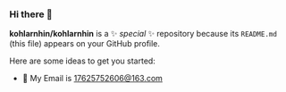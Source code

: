 ### Hi there 👋


**kohlarnhin/kohlarnhin** is a ✨ _special_ ✨ repository because its `README.md` (this file) appears on your GitHub profile.

Here are some ideas to get you started:

- 💬 My Email is 17625752606@163.com

<!--
- 🔭 I’m currently working on ...
- 🌱 I’m currently learning ...
- 👯 I’m looking to collaborate on ...
- 🤔 I’m looking for help with ...
- 💬 Ask me about ...
- 📫 How to reach me: ...
- 😄 Pronouns: ...
- ⚡ Fun fact: ...
-->
